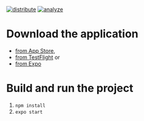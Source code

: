 [![distribute](https://github.com/ivgraai/expiry-util/workflows/distribute/badge.svg)](https://github.com/ivgraai/expiry-util/actions?query=workflow%3A%22distribute%22)
[![analyze](https://sonarcloud.io/api/project_badges/measure?project=ivgraai_expiry-util&metric=alert_status)](https://sonarcloud.io/dashboard?id=ivgraai_expiry-util)

# Download the application

- [from App Store](https://apps.apple.com/us/app/id1523176969),
- [from TestFlight](https://testflight.apple.com/join/IzfOXqY2) or
- [from Expo](https://expo.io/@ivgraai/expiry-util)

# Build and run the project

1. `npm install`
2. `expo start`
